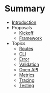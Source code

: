 # Summary

* [Introduction](README.md)
* Proposals
  * [Kickoff](proposals/kickoff.md)
  * [Framework](proposals/framework.md)
* Topics
  * [Routes](topics/routes.md)
  * [CLI](topics/cli.md)
  * [Error](topics/error.md)
  * [Validation](topics/validation.md)
  * [Open API](topics/openapi.md)
  * [Metrics](topics/metrics.md)
  * [Tracing](topics/tracing.md)
  * [Testing](topics/testing.md)
